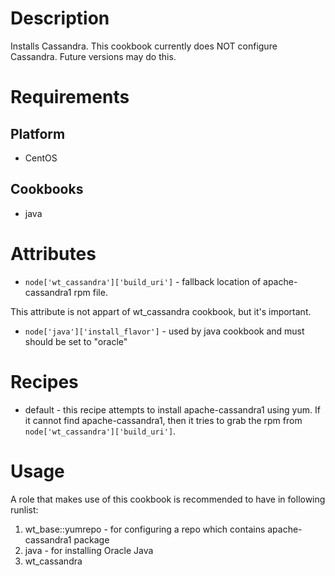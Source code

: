 Description
===========

Installs Cassandra.  This cookbook currently does NOT configure Cassandra.  Future versions may do this.

Requirements
============

Platform
--------

* CentOS

Cookbooks
---------

* java

Attributes
==========

* `node['wt_cassandra']['build_uri']` - fallback location of apache-cassandra1 rpm file.

This attribute is not appart of wt_cassandra cookbook, but it's important.

* `node['java']['install_flavor']` - used by java cookbook and must should be set to "oracle"

Recipes
=======

* default - this recipe attempts to install apache-cassandra1 using yum.  If it cannot find apache-cassandra1, then it tries to grab the rpm from `node['wt_cassandra']['build_uri']`.  

Usage
=====

A role that makes use of this cookbook is recommended to have in following runlist:

1. wt_base::yumrepo - for configuring a repo which contains apache-cassandra1 package
2. java - for installing Oracle Java
3. wt_cassandra
